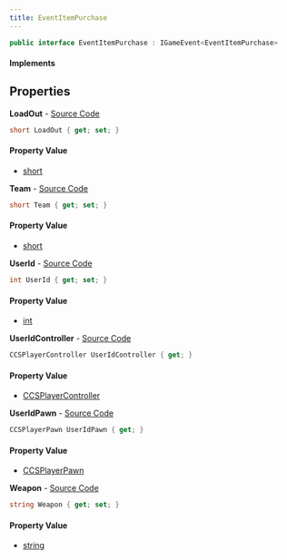```yaml
---
title: EventItemPurchase
---
```


```csharp
public interface EventItemPurchase : IGameEvent<EventItemPurchase>
```

#### Implements

## Properties

**LoadOut** - [Source Code](https://github.com/swiftly-solution/swiftlys2/blob/main/managed/src/SwiftlyS2.Generated/GameEvents/Interfaces/EventItemPurchase.cs#L43)

```csharp
short LoadOut { get; set; }
```

#### Property Value

- [short](https://learn.microsoft.com/dotnet/api/system.int16)

**Team** - [Source Code](https://github.com/swiftly-solution/swiftlys2/blob/main/managed/src/SwiftlyS2.Generated/GameEvents/Interfaces/EventItemPurchase.cs#L38)

```csharp
short Team { get; set; }
```

#### Property Value

- [short](https://learn.microsoft.com/dotnet/api/system.int16)

**UserId** - [Source Code](https://github.com/swiftly-solution/swiftlys2/blob/main/managed/src/SwiftlyS2.Generated/GameEvents/Interfaces/EventItemPurchase.cs#L33)

```csharp
int UserId { get; set; }
```

#### Property Value

- [int](https://learn.microsoft.com/dotnet/api/system.int32)

**UserIdController** - [Source Code](https://github.com/swiftly-solution/swiftlys2/blob/main/managed/src/SwiftlyS2.Generated/GameEvents/Interfaces/EventItemPurchase.cs#L21)

```csharp
CCSPlayerController UserIdController { get; }
```

#### Property Value

- [CCSPlayerController](/docs/api/shared/schemadefinitions/ccsplayercontroller)

**UserIdPawn** - [Source Code](https://github.com/swiftly-solution/swiftlys2/blob/main/managed/src/SwiftlyS2.Generated/GameEvents/Interfaces/EventItemPurchase.cs#L27)

```csharp
CCSPlayerPawn UserIdPawn { get; }
```

#### Property Value

- [CCSPlayerPawn](/docs/api/shared/schemadefinitions/ccsplayerpawn)

**Weapon** - [Source Code](https://github.com/swiftly-solution/swiftlys2/blob/main/managed/src/SwiftlyS2.Generated/GameEvents/Interfaces/EventItemPurchase.cs#L48)

```csharp
string Weapon { get; set; }
```

#### Property Value

- [string](https://learn.microsoft.com/dotnet/api/system.string)

